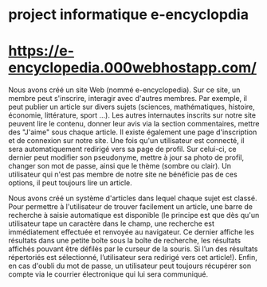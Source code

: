 # project informatique e-encyclopdia
# https://e-encyclopedia.000webhostapp.com/
Nous avons créé un site Web (nommé e-encyclopedia). Sur ce site, un membre peut s'inscrire, interagir avec d'autres membres. Par exemple, il peut publier un article sur divers sujets (sciences, mathématiques, histoire, économie, littérature, sport ...). Les autres internautes inscrits sur notre site peuvent lire le contenu, donner leur avis via la section commentaires, mettre des "J'aime" sous chaque article. Il existe également une page d'inscription et de connexion sur notre site. Une fois qu'un utilisateur est connecté, il sera automatiquement redirigé vers sa page de profil. Sur celui-ci, ce dernier peut modifier son pseudonyme, mettre à jour sa photo de profil, changer son mot de passe, ainsi que le thème (sombre ou clair). Un utilisateur qui n'est pas membre de notre site ne bénéficie pas de ces options, il peut toujours lire un article.

Nous avons créé un système d'articles dans lequel chaque sujet est classé. Pour permettre à l'utilisateur de trouver facilement un article, une barre de recherche à saisie automatique est disponible (le principe est que dès qu'un utilisateur tape un caractère dans le champ, une recherche est immédiatement effectuée et renvoyée au navigateur. Ce dernier affiche les résultats dans une petite boîte sous la boîte de recherche, les résultats affichés pouvant être défilés par le curseur de la souris. Si l’un des résultats répertoriés est sélectionné, l’utilisateur sera redirigé vers cet article!). Enfin, en cas d'oubli du mot de passe, un utilisateur peut toujours récupérer son compte via le courrier électronique qui lui sera communiqué.
